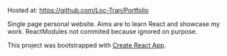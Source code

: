 Hosted at: https://github.com/Loc-Tran/Portfolio





Single page personal website.
Aims are to learn React and showcase my work.
ReactModules not commited because ignored on purpose.

This project was bootstrapped with [Create React App](https://github.com/facebook/create-react-app).
